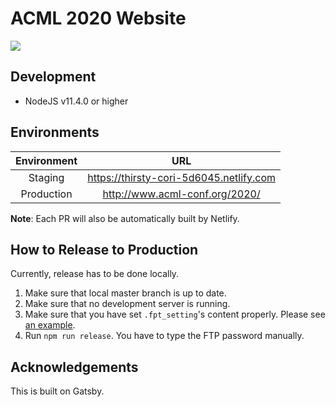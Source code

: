 # ACML 2020 Website
![](https://github.com/heytitle/acml2020/workflows/CI/badge.svg)

## Development
- NodeJS v11.4.0 or higher

## Environments
| Environment  | URL |
|:-------------:|:-------------:|
| Staging | https://thirsty-cori-5d6045.netlify.com |
| Production | http://www.acml-conf.org/2020/ |

**Note**: Each PR will also be automatically built by Netlify.


## How to Release to Production
Currently, release has to be done locally.
1. Make sure that local master branch is up to date.
2. Make sure that no development server is running.
2. Make sure that you have set `.fpt_setting`'s content properly. Please see [an example](https://gist.github.com/heytitle/e1e77020892b0092c5600c99243217de).
3. Run `npm run release`. You have to type the FTP password manually.

## Acknowledgements
This is built on Gatsby.